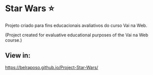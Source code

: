 # Star Wars ⭐
  <p> Projeto criado para fins educacionais avaliativos do curso Vai na Web.</p>
  <p> (Project created for evaluative educational purposes of the Vai na Web course.)<p>
  
##

## View in:
https://belraposo.github.io/Project-Star-Wars/
